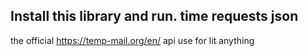 Install this library and run.
time
requests
json
---------------------------------
the official https://temp-mail.org/en/ api
use for lit anything
